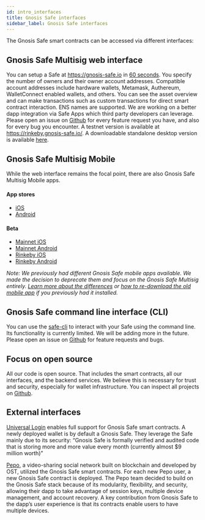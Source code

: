 ```yaml
---
id: intro_interfaces
title: Gnosis Safe interfaces
sidebar_label: Gnosis Safe interfaces
---
```


The Gnosis Safe smart contracts can be accessed via different interfaces:

## Gnosis Safe Multisig web interface

You can setup a Safe at https://gnosis-safe.io in [60 seconds](https://twitter.com/econoar/status/1194731123340763136?s=20). You specify the number of owners and their owner account addresses. Compatible account addresses include hardware wallets, Metamask, Authereum, WalletConnect enabled wallets, and others. You can see the asset overview and can make transactions such as custom transactions for direct smart contract interaction. ENS names are supported. We are working on a better dapp integration via Safe Apps which third party developers can leverage. Please open an issue on [Github](https://github.com/gnosis/safe-react/issues/) for every feature request you have, and also for every bug you encounter. A testnet version is available at https://rinkeby.gnosis-safe.io/. A downloadable standalone desktop version is available [here](https://github.com/gnosis/safe-react/releases).

## Gnosis Safe Multisig Mobile

While the web interface remains the focal point, there are also Gnosis Safe Multisig Mobile apps.

#### App stores

- [iOS](https://apps.apple.com/app/id1515759131)
- [Android](https://play.google.com/store/apps/details?id=io.gnosis.safe)

#### Beta

- [Mainnet iOS](https://testflight.apple.com/join/c6k0CIUk)
- [Mainnet Android](https://appdistribution.firebase.dev/i/401cf2ea8afd6ed8)
- [Rinkeby iOS](https://testflight.apple.com/join/U8NviSFl)
- [Rinkeby Android](https://appdistribution.firebase.dev/i/8ecc0367c2001086)

*Note: We previously had different Gnosis Safe mobile apps available. We made the decision to deprecate them and focus on the Gnosis Safe Multisig entirely. [Learn more about the differences](https://help.gnosis-safe.io/en/articles/4100541-gnosis-safe-multisig-vs-legacy-safe-mobile-app) or [how to re-download the old mobile app](https://help.gnosis-safe.io/en/articles/4290400-how-to-re-download-the-legacy-gnosis-safe-mobile-app) if you previously had it installed.*

## Gnosis Safe command line interface (CLI)

You can use the [safe-cli](https://github.com/gnosis/safe-cli/) to interact with your Safe using the command line. Its functionality is currently limited. We will be adding more in the future. Please open an issue on [Github](https://github.com/gnosis/safe-cli/issues/) for feature requests and bugs.

## Focus on open source

All our code is open source. That includes the smart contracts, all our interfaces, and the backend services. We believe this is necessary for trust and security, especially for wallet infrastructure. You can inspect all projects on [Github](https://github.com/gnosis?q=safe).

## External interfaces

[Universal Login](https://medium.com/universal-ethereum/universal-login-beta-3-gnosis-safe-support-more-9b72be0e01f8) enables full support for Gnosis Safe smart contracts. A newly deployed wallet is by default a Gnosis Safe. They leverage the Safe mainly due to its security: “Gnosis Safe is formally verified and audited code that is storing more and more value every month (currently almost $9 million worth)”

[Pepo](https://blog.gnosis.pm/network-effects-gnosis-safe-and-pepo-the-new-dapp-for-the-crypto-community-3b8160e62898), a video-sharing social network built on blockchain and developed by OST, utilized the Gnosis Safe smart contracts. For each new Pepo user, a new Gnosis Safe contract is deployed. The Pepo team decided to build on the Gnosis Safe stack because of its modularity, flexibility, and security, allowing their dapp to take advantage of session keys, multiple device management, and account recovery. A key contribution from Gnosis Safe to the dapp’s user experience is that its contracts enable users to have multiple devices.